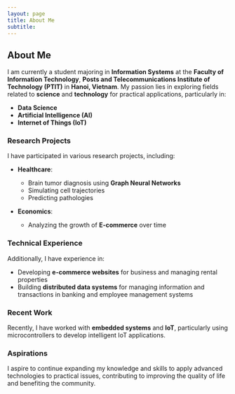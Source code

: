 ```yaml
---
layout: page
title: About Me
subtitle:
---
```


## About Me

I am currently a student majoring in **Information Systems** at the **Faculty of Information Technology**, **Posts and Telecommunications Institute of Technology (PTIT)** in **Hanoi, Vietnam**. My passion lies in exploring fields related to **science** and **technology** for practical applications, particularly in:

- **Data Science**
- **Artificial Intelligence (AI)**
- **Internet of Things (IoT)**

### Research Projects

I have participated in various research projects, including:

- **Healthcare**:
  - Brain tumor diagnosis using **Graph Neural Networks**
  - Simulating cell trajectories
  - Predicting pathologies

- **Economics**:
  - Analyzing the growth of **E-commerce** over time

### Technical Experience

Additionally, I have experience in:

- Developing **e-commerce websites** for business and managing rental properties
- Building **distributed data systems** for managing information and transactions in banking and employee management systems

### Recent Work

Recently, I have worked with **embedded systems** and **IoT**, particularly using microcontrollers to develop intelligent IoT applications.

### Aspirations

I aspire to continue expanding my knowledge and skills to apply advanced technologies to practical issues, contributing to improving the quality of life and benefiting the community.
